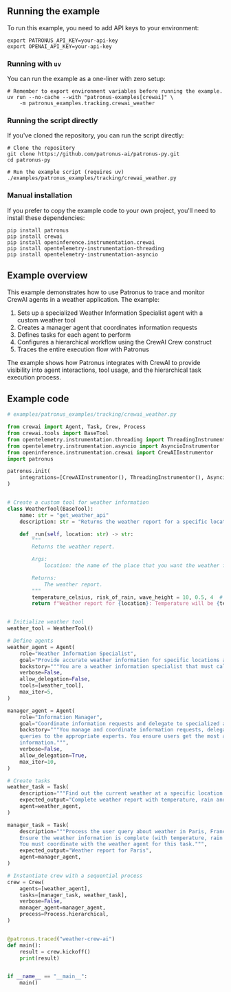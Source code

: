 ## Running the example

To run this example, you need to add API keys to your environment:

```shell
export PATRONUS_API_KEY=your-api-key
export OPENAI_API_KEY=your-api-key

```

### Running with `uv`

You can run the example as a one-liner with zero setup:

```shell
# Remember to export environment variables before running the example.
uv run --no-cache --with "patronus-examples[crewai]" \
    -m patronus_examples.tracking.crewai_weather

```

### Running the script directly

If you've cloned the repository, you can run the script directly:

```shell
# Clone the repository
git clone https://github.com/patronus-ai/patronus-py.git
cd patronus-py

# Run the example script (requires uv)
./examples/patronus_examples/tracking/crewai_weather.py

```

### Manual installation

If you prefer to copy the example code to your own project, you'll need to install these dependencies:

```shell
pip install patronus
pip install crewai
pip install openinference.instrumentation.crewai
pip install opentelemetry-instrumentation-threading
pip install opentelemetry-instrumentation-asyncio

```

## Example overview

This example demonstrates how to use Patronus to trace and monitor CrewAI agents in a weather application. The example:

1. Sets up a specialized Weather Information Specialist agent with a custom weather tool
1. Creates a manager agent that coordinates information requests
1. Defines tasks for each agent to perform
1. Configures a hierarchical workflow using the CrewAI Crew construct
1. Traces the entire execution flow with Patronus

The example shows how Patronus integrates with CrewAI to provide visibility into agent interactions, tool usage, and the hierarchical task execution process.

## Example code

```python
# examples/patronus_examples/tracking/crewai_weather.py

from crewai import Agent, Task, Crew, Process
from crewai.tools import BaseTool
from opentelemetry.instrumentation.threading import ThreadingInstrumentor
from opentelemetry.instrumentation.asyncio import AsyncioInstrumentor
from openinference.instrumentation.crewai import CrewAIInstrumentor
import patronus

patronus.init(
    integrations=[CrewAIInstrumentor(), ThreadingInstrumentor(), AsyncioInstrumentor()]
)


# Create a custom tool for weather information
class WeatherTool(BaseTool):
    name: str = "get_weather_api"
    description: str = "Returns the weather report for a specific location"

    def _run(self, location: str) -> str:
        """
        Returns the weather report.

        Args:
            location: the name of the place that you want the weather for. Should be a place name, followed by possibly a city name, then a country, like "Anchor Point, Taghazout, Morocco".

        Returns:
            The weather report.
        """
        temperature_celsius, risk_of_rain, wave_height = 10, 0.5, 4  # mock outputs
        return f"Weather report for {location}: Temperature will be {temperature_celsius}°C, risk of rain is {risk_of_rain * 100:.0f}%, wave height is {wave_height}m."


# Initialize weather tool
weather_tool = WeatherTool()

# Define agents
weather_agent = Agent(
    role="Weather Information Specialist",
    goal="Provide accurate weather information for specific locations and times",
    backstory="""You are a weather information specialist that must call the available tool to get the most recent reports""",
    verbose=False,
    allow_delegation=False,
    tools=[weather_tool],
    max_iter=5,
)

manager_agent = Agent(
    role="Information Manager",
    goal="Coordinate information requests and delegate to specialized agents",
    backstory="""You manage and coordinate information requests, delegating specialized
    queries to the appropriate experts. You ensure users get the most accurate and relevant
    information.""",
    verbose=False,
    allow_delegation=True,
    max_iter=10,
)

# Create tasks
weather_task = Task(
    description="""Find out the current weather at a specific location.""",
    expected_output="Complete weather report with temperature, rain and wave height information",
    agent=weather_agent,
)

manager_task = Task(
    description="""Process the user query about weather in Paris, France.
    Ensure the weather information is complete (with temperature, rain and wave height) and properly formatted.
    You must coordinate with the weather agent for this task.""",
    expected_output="Weather report for Paris",
    agent=manager_agent,
)

# Instantiate crew with a sequential process
crew = Crew(
    agents=[weather_agent],
    tasks=[manager_task, weather_task],
    verbose=False,
    manager_agent=manager_agent,
    process=Process.hierarchical,
)


@patronus.traced("weather-crew-ai")
def main():
    result = crew.kickoff()
    print(result)


if __name__ == "__main__":
    main()

```
